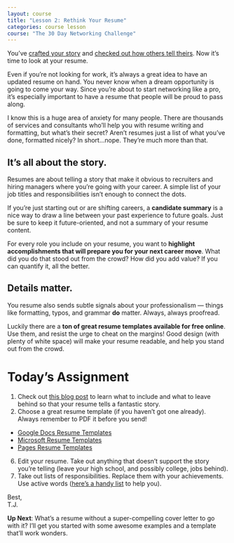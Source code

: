 ```yaml
---
layout: course
title: "Lesson 2: Rethink Your Resume"
categories: course lesson
course: "The 30 Day Networking Challenge"
---
```


You’ve [crafted your story][worksheet] and [checked out how others tell theirs][stories]. Now it’s time to look at your resume.

Even if you’re not looking for work, it’s always a great idea to have an updated resume on hand. You never know when a dream opportunity is going to come your way. Since you’re about to start networking like a pro, it’s especially important to have a resume that people will be proud to pass along.

I know this is a huge area of anxiety for many people. There are thousands of services and consultants who’ll help you with resume writing and formatting,  but what’s their secret?  Aren’t resumes just a list of what you’ve done, formatted nicely? In short...nope. They’re much more than that.

## It’s all about the story.

Resumes are about telling a story that make it obvious to recruiters and hiring managers where you’re going with your career. A simple list of your job titles and responsibilities isn’t enough to connect the dots.

If you’re just starting out or are shifting careers, a **candidate summary** is a nice way to draw a line between your past experience to future goals. Just be sure to keep it future-oriented, and not a summary of your resume content.

For every role you include on your resume, you want to **highlight accomplishments that will prepare you for your next career move**. What did you do that stood out from the crowd? How did you add value? If you can quantify it, all the better.

## Details matter.

You resume also sends subtle signals about your professionalism — things like formatting, typos, and grammar **do** matter.  Always, always proofread.

Luckily there are a **ton of great resume templates available for free online**. Use them, and resist the urge to cheat on the margins! Good design (with plenty of white space) will make your resume readable, and help you stand out from the crowd.

# Today’s Assignment

1. Check out [this blog post][blog] to learn what to include and what to leave behind so that your resume tells a fantastic story.
2. Choose a great resume template (if you haven’t got one already). Always remember to PDF it before you send!
  - [Google Docs Resume Templates][google]
  - [Microsoft Resume Templates][microsoft]
  - [Pages Resume Templates][pages]
6. Edit your resume. Take out anything that doesn’t support the story you’re telling (leave your high school, and possibly college, jobs behind).
7. Take out lists of responsibilities. Replace them with your achievements. Use active words ([here’s a handy list][action words] to help you).

Best, <br>
T.J.

**Up Next**: What’s a resume without a super-compelling cover letter to go with it? I’ll get you started with some awesome examples and a template that’ll work wonders.

<!--  use absolute urls to copy/paste into email bodies -->
[worksheet]: https://blog.brightcrowd.com/courses/better-job-30-days/lesson-01-worksheet.pdf
[google]: https://docs.google.com/document/u/0/?ftv=1&tgif=c#
[microsoft]: https://templates.office.com/en-us/Resumes-and-Cover-Letters
[pages]: https://www.template.net/business/resume/resume-templates-for-mac/
[action words]: http://career.opcd.wfu.edu/files/2011/05/Action-Verbs-for-Resumes.pdf
[blog]: https://blog.brightcrowd.com/urgent-resume-questions
[stories]: https://docs.google.com/document/d/1XVrsVAQsVVhfp7rBx_2DLmjvbTeNlUWFl9TE7F-K09k/edit
